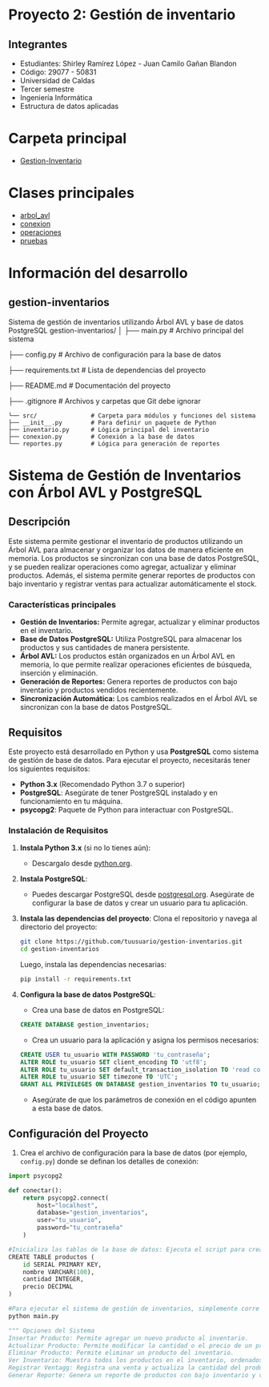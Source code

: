 # Proyecto 2: Gestión de inventario

## Integrantes

- Estudiantes: Shirley Ramírez López - Juan Camilo Gañan Blandon
- Código: 29077 - 50831
- Universidad de Caldas
- Tercer semestre
- Ingeniería Informática
- Estructura de datos aplicadas

# Carpeta principal

- [Gestion-Inventario](https://github.com/JuanCamiloGanan/Gestion-de-Inventario/tree/main/Gestion-Inventario)

# Clases principales

- [arbol_avl](https://github.com/JuanCamiloGanan/Gestion-de-Inventario/blob/main/Gestion-Inventario/arbol_avl.py)
- [conexion](https://github.com/JuanCamiloGanan/Gestion-de-Inventario/blob/main/Gestion-Inventario/conexion.py)
- [operaciones](https://github.com/JuanCamiloGanan/Gestion-de-Inventario/blob/main/Gestion-Inventario/operaciones.py)
- [pruebas](https://github.com/JuanCamiloGanan/Gestion-de-Inventario/blob/main/Gestion-Inventario/pruebas.py)

# Información del desarrollo

## gestion-inventarios
Sistema de gestión de inventarios utilizando Árbol AVL y base de datos PostgreSQL
gestion-inventarios/
│
├── main.py                # Archivo principal del sistema

├── config.py              # Archivo de configuración para la base de datos

├── requirements.txt       # Lista de dependencias del proyecto

├── README.md              # Documentación del proyecto

├── .gitignore             # Archivos y carpetas que Git debe ignorar

    └── src/               # Carpeta para módulos y funciones del sistema
    ├── __init__.py        # Para definir un paquete de Python
    ├── inventario.py      # Lógica principal del inventario
    ├── conexion.py        # Conexión a la base de datos
    └── reportes.py        # Lógica para generación de reportes

# Sistema de Gestión de Inventarios con Árbol AVL y PostgreSQL

## Descripción
Este sistema permite gestionar el inventario de productos utilizando un Árbol AVL para almacenar y organizar los datos de manera eficiente en memoria. Los productos se sincronizan con una base de datos PostgreSQL, y se pueden realizar operaciones como agregar, actualizar y eliminar productos. Además, el sistema permite generar reportes de productos con bajo inventario y registrar ventas para actualizar automáticamente el stock.

### Características principales
- **Gestión de Inventarios:** Permite agregar, actualizar y eliminar productos en el inventario.
- **Base de Datos PostgreSQL:** Utiliza PostgreSQL para almacenar los productos y sus cantidades de manera persistente.
- **Árbol AVL:** Los productos están organizados en un Árbol AVL en memoria, lo que permite realizar operaciones eficientes de búsqueda, inserción y eliminación.
- **Generación de Reportes:** Genera reportes de productos con bajo inventario y productos vendidos recientemente.
- **Sincronización Automática:** Los cambios realizados en el Árbol AVL se sincronizan con la base de datos PostgreSQL.

## Requisitos

Este proyecto está desarrollado en Python y usa **PostgreSQL** como sistema de gestión de base de datos. Para ejecutar el proyecto, necesitarás tener los siguientes requisitos:

- **Python 3.x** (Recomendado Python 3.7 o superior)
- **PostgreSQL**: Asegúrate de tener PostgreSQL instalado y en funcionamiento en tu máquina.
- **psycopg2**: Paquete de Python para interactuar con PostgreSQL.

### Instalación de Requisitos

1. **Instala Python 3.x** (si no lo tienes aún):
    - Descargalo desde [python.org](https://www.python.org/downloads/).

2. **Instala PostgreSQL**:
    - Puedes descargar PostgreSQL desde [postgresql.org](https://www.postgresql.org/download/). Asegúrate de configurar la base de datos y crear un usuario para tu aplicación.

3. **Instala las dependencias del proyecto**:
    Clona el repositorio y navega al directorio del proyecto:
    ```bash
    git clone https://github.com/tuusuario/gestion-inventarios.git
    cd gestion-inventarios
    ```

    Luego, instala las dependencias necesarias:
    ```bash
    pip install -r requirements.txt
    ```

4. **Configura la base de datos PostgreSQL**:
    - Crea una base de datos en PostgreSQL:
    ```sql
    CREATE DATABASE gestion_inventarios;
    ```
    - Crea un usuario para la aplicación y asigna los permisos necesarios:
    ```sql
    CREATE USER tu_usuario WITH PASSWORD 'tu_contraseña';
    ALTER ROLE tu_usuario SET client_encoding TO 'utf8';
    ALTER ROLE tu_usuario SET default_transaction_isolation TO 'read committed';
    ALTER ROLE tu_usuario SET timezone TO 'UTC';
    GRANT ALL PRIVILEGES ON DATABASE gestion_inventarios TO tu_usuario;
    ```

    - Asegúrate de que los parámetros de conexión en el código apunten a esta base de datos.

## Configuración del Proyecto

1. Crea el archivo de configuración para la base de datos (por ejemplo, `config.py`) donde se definan los detalles de conexión:

```python
import psycopg2

def conectar():
    return psycopg2.connect(
        host="localhost",
        database="gestion_inventarios",
        user="tu_usuario",
        password="tu_contraseña"
    )

#Inicializa las tablas de la base de datos: Ejecuta el script para crear las tablas necesarias en PostgreSQL, por ejemplo
CREATE TABLE productos (
    id SERIAL PRIMARY KEY,
    nombre VARCHAR(100),
    cantidad INTEGER,
    precio DECIMAL
)

#Para ejecutar el sistema de gestión de inventarios, simplemente corre el archivo principal
python main.py

""" Opciones del Sistema
Insertar Producto: Permite agregar un nuevo producto al inventario.
Actualizar Producto: Permite modificar la cantidad o el precio de un producto existente.
Eliminar Producto: Permite eliminar un producto del inventario.
Ver Inventario: Muestra todos los productos en el inventario, ordenados por su ID.
Registrar Ventagg: Registra una venta y actualiza la cantidad del producto en el inventario.
Generar Reporte: Genera un reporte de productos con bajo inventario y ventas recientes. """

